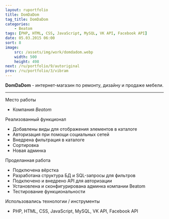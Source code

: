 ```yaml
---
layout: ruportfolio
title: DomDaDom
tag_title: DomDaDom
categories:
    - Beatom
tags: [PHP, HTML, CSS, JavaScript, MySQL, VK API, Facebook API]
date: 05.03.2015 06:00
sort: 8
image: 
    src: /assets/img/work/domdadom.webp 
    width: 500
    height: 498
next: /ru/portfolio/9/autoriginal
prev: /ru/portfolio/3/vibram
---
```


**DomDaDom** - интернет-магазин по ремонту, дизайну и продаже мебели.

---

Место работы

* Компания _Beatom_

Реализованный функционал

* Добавлены виды для отображения элементов в каталоге
* Авторизация при помощи социальных сетей
* Внедрена фильтрация в каталоге
* Сортировка
* Новая админка

Проделанная работа

* Подключена вёрстка
* Разработана структура БД и SQL-запросы для фильтров
* Подключено и внедрено API для авторизации
* Установлена и сконфигурирована админка компании Beatom
* Тестирование функциональности

Использовались технологии / инструменты

* PHP, HTML, CSS, JavaScript, MySQL, VK API, Facebook API

